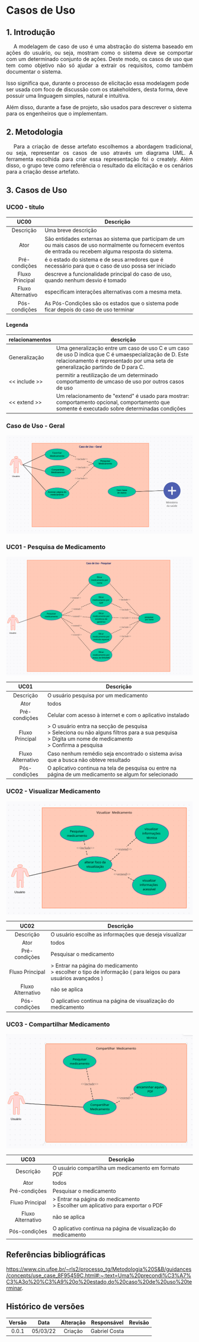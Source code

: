 # Casos de Uso

## 1. Introdução

<p style="text-indent: 20px; text-align: justify">
A modelagem de caso de uso é uma abstração do sistema baseado em ações do usuário, ou seja, mostram como o sistema
deve se comportar com um determinado conjunto de ações.  Deste modo, os casos de uso que tem como objetivo não só ajudar
a extrair os requisitos, como também documentar o sistema. 

Isso significa que, durante o processo de elicitação essa modelagem pode ser usada com foco de discussão com os stakeholders, 
desta forma, deve possuir uma linguagem simples, natural e intuitiva. 

Além disso, durante a fase de projeto, são usados para descrever o sistema para os engenheiros que o implementam. 
</p>

## 2. Metodologia
<p style="text-indent: 20px; text-align: justify">
Para a criação de desse artefato escolhemos a abordagem tradicional, ou seja, representar os casos de uso através um diagrama UML.
A ferramenta escolhida para criar essa representação foi o creately. Além disso, o grupo teve como referência o resultado da elicitação e os 
cenários para a criação desse artefato.  
</p>

## 3. Casos de Uso
### UC00 - título
|UC00|Descrição|
|       :-:                   |--|
|Descrição        |Uma breve descrição |
|Ator             |São entidades externas ao sistema que participam de um ou mais casos de uso normalmente ou fornecem eventos de entrada ou recebem alguma resposta do sistema.|
|Pré-condições    |é o estado do sistema e de seus arredores que é necessário para que o caso de uso possa ser iniciado|
|Fluxo Principal  |descreve a funcionalidade principal do caso de uso, quando nenhum desvio é tomado   |
|Fluxo Alternativo|especificam interações alternativas com a mesma meta.|
|Pós-condições    |As Pós-Condições são os estados que o sistema pode ficar depois do caso de uso terminar   |

#### Legenda


| relacionamentos          | descrição |
| --------      | -------- |
| Generalização | Uma generalização entre um caso de uso C e um caso de uso D indica que C é umaespecialização de D. Este relacionamento é representado por uma seta de generalização partindo de D para C.   |
|  << include >>  |permitir a reutilização de um determinado comportamento de umcaso de uso por outros casos de uso |
|  << extend >>  | Um relacionamento de "extend" é usado para mostrar: comportamento opcional, comportamento que somente é executado sobre determinadas condições|


<!-- link dos para ediar os casos https://app.creately.com/d/Qv2g5exxYgb/edit -->
### Caso de Uso - Geral

![MedSus](../assets/usecase000.png)

### UC01 - Pesquisa de Medicamento

![MedSus](../assets/usecase001.png)
 

|UC01|Descrição|
|       :-:                   |--|
|Descrição        |O usuário pesquisa por um medicamento   |
|Ator             |todos|
|Pré-condições    |Celular com acesso à internet e com o aplicativo instalado   |
|Fluxo Principal  | >  O usuário entra na secção de pesquisa <br> > Seleciona ou não alguns filtros para a sua pesquisa   <br> > Digita um nome de medicamento <br> > Confirma a pesquisa |
|Fluxo Alternativo|Caso nenhum remédio seja encontrado o sistema avisa que a busca não obteve resultado  |
|Pós-condições    |O aplicativo continua na tela de pesquisa ou entre na página de um medicamento se algum for selecionado|


### UC02 - Visualizar Medicamento

![MedSus](../assets/usecase002.png)


|UC02|Descrição|
|       :-:                   |--|
|Descrição        | O usuário escolhe as informações que deseja visualizar |
|Ator             |todos|
|Pré-condições    | Pesquisar o medicamento |
|Fluxo Principal  | > Entrar na página do medicamento <br> >  escolher o tipo de informação ( para leigos ou para usuários avançados )|
|Fluxo Alternativo| não se aplica |
|Pós-condições    | O aplicativo continua na página de visualização do medicamento |


### UC03 - Compartilhar Medicamento

![MedSus](../assets/usecase003.png)

|UC03|Descrição|
|       :-:                   |--|
|Descrição        | O usuário compartilha um medicamento em formato PDF|
|Ator             |todos|
|Pré-condições    | Pesquisar o medicamento |
|Fluxo Principal  | > Entrar na página do medicamento <br> > Escolher um aplicativo para exportar o PDF   |
|Fluxo Alternativo| não se aplica |
|Pós-condições    | O aplicativo continua na página de visualização do medicamento |

## Referências bibliográficas

https://www.cin.ufpe.br/~rls2/processo_tg/Metodologia%20S&B/guidances/concepts/use_case_8F95459C.html#:~:text=Uma%20precondi%C3%A7%C3%A3o%20%C3%A9%20o%20estado,do%20caso%20de%20uso%20terminar.

## Histórico de versões

| Versão  |   Data   |                        Alteração                         | Responsável   |    Revisão    |
| :-----: | :------: | :------------------------------------------------------: | :---------:   | :-----------: |
|  0.0.1  | 05/03/22 |                         Criação                          | Gabriel Costa |         |
